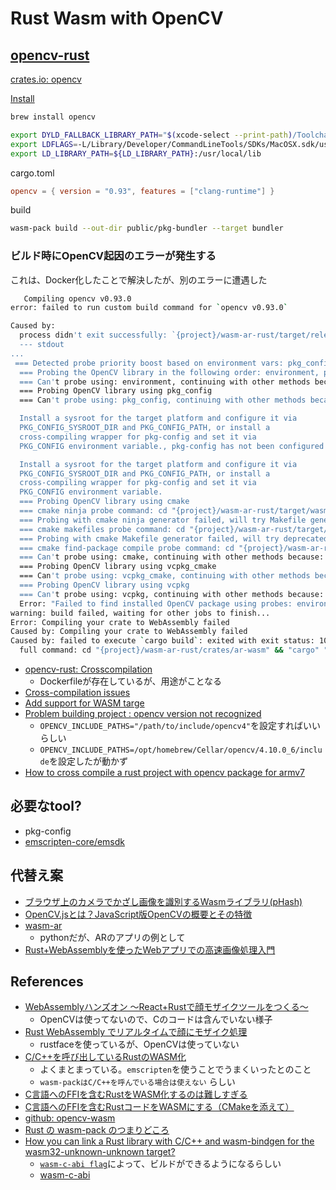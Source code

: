# Rust Wasm with OpenCV

## [opencv-rust](https://github.com/twistedfall/opencv-rust)

[crates.io: opencv](https://crates.io/crates/opencv)

[Install](https://github.com/twistedfall/opencv-rust/blob/master/INSTALL.md)

```sh
brew install opencv

export DYLD_FALLBACK_LIBRARY_PATH="$(xcode-select --print-path)/Toolchains/XcodeDefault.xctoolchain/usr/lib/"
export LDFLAGS=-L/Library/Developer/CommandLineTools/SDKs/MacOSX.sdk/usr/lib
export LD_LIBRARY_PATH=${LD_LIBRARY_PATH}:/usr/local/lib  
```

cargo.toml

```toml
opencv = { version = "0.93", features = ["clang-runtime"] }
```

build

```sh
wasm-pack build --out-dir public/pkg-bundler --target bundler
```

### ビルド時にOpenCV起因のエラーが発生する

これは、Docker化したことで解決したが、別のエラーに遭遇した

```sh
   Compiling opencv v0.93.0
error: failed to run custom build command for `opencv v0.93.0`

Caused by:
  process didn't exit successfully: `{project}/wasm-ar-rust/target/release/build/opencv-beb3e85138c4bcc7/build-script-build` (exit status: 1)
  --- stdout
...
 === Detected probe priority boost based on environment vars: pkg_config: false, cmake: false, vcpkg: false
  === Probing the OpenCV library in the following order: environment, pkg_config, cmake, vcpkg_cmake, vcpkg
  === Can't probe using: environment, continuing with other methods because: Some environment variables are missing
  === Probing OpenCV library using pkg_config
  === Can't probe using: pkg_config, continuing with other methods because: pkg-config has not been configured to support cross-compilation.

  Install a sysroot for the target platform and configure it via
  PKG_CONFIG_SYSROOT_DIR and PKG_CONFIG_PATH, or install a
  cross-compiling wrapper for pkg-config and set it via
  PKG_CONFIG environment variable., pkg-config has not been configured to support cross-compilation.

  Install a sysroot for the target platform and configure it via
  PKG_CONFIG_SYSROOT_DIR and PKG_CONFIG_PATH, or install a
  cross-compiling wrapper for pkg-config and set it via
  PKG_CONFIG environment variable.
  === Probing OpenCV library using cmake
  === cmake ninja probe command: cd "{project}/wasm-ar-rust/target/wasm32-unknown-unknown/release/build/opencv-7451a8a87ac6ce86/out/cmake_probe_build" && "cmake" "-S" "{HOME}/.local/share/cargo/registry/src/index.crates.io-6f17d22bba15001f/opencv-0.93.0/cmake" "-DOCVRS_PACKAGE_NAME=OpenCV" "-DCMAKE_BUILD_TYPE=Release" "-G" "Ninja"
  === Probing with cmake ninja generator failed, will try Makefile generator, error: No such file or directory (os error 2)
  === cmake makefiles probe command: cd "{project}/wasm-ar-rust/target/wasm32-unknown-unknown/release/build/opencv-7451a8a87ac6ce86/out/cmake_probe_build" && "cmake" "-S" "{HOME}/.local/share/cargo/registry/src/index.crates.io-6f17d22bba15001f/opencv-0.93.0/cmake" "-DOCVRS_PACKAGE_NAME=OpenCV" "-DCMAKE_BUILD_TYPE=Release" "-G" "Unix Makefiles"
  === Probing with cmake Makefile generator failed, will try deprecated find_package, error: No such file or directory (os error 2)
  === cmake find-package compile probe command: cd "{project}/wasm-ar-rust/target/wasm32-unknown-unknown/release/build/opencv-7451a8a87ac6ce86/out/cmake_probe_build" && "cmake" "-S" "{HOME}/.local/share/cargo/registry/src/index.crates.io-6f17d22bba15001f/opencv-0.93.0/cmake" "-DOCVRS_PACKAGE_NAME=OpenCV" "-DCMAKE_BUILD_TYPE=Release" "--find-package" "-DCOMPILER_ID=GNU" "-DLANGUAGE=CXX" "-DMODE=COMPILE" "-DNAME=OpenCV"
  === Can't probe using: cmake, continuing with other methods because: No such file or directory (os error 2)
  === Probing OpenCV library using vcpkg_cmake
  === Can't probe using: vcpkg_cmake, continuing with other methods because: Could not find Vcpkg tree: No vcpkg installation found. Set the VCPKG_ROOT environment variable or run 'vcpkg integrate install'
  === Probing OpenCV library using vcpkg
  === Can't probe using: vcpkg, continuing with other methods because: the vcpkg-rs Vcpkg build helper can only find libraries built for the MSVC ABI., the vcpkg-rs Vcpkg build helper can only find libraries built for the MSVC ABI.
  Error: "Failed to find installed OpenCV package using probes: environment, pkg_config, cmake, vcpkg_cmake, vcpkg, refer to https://github.com/twistedfall/opencv-rust#getting-opencv for help"
warning: build failed, waiting for other jobs to finish...
Error: Compiling your crate to WebAssembly failed
Caused by: Compiling your crate to WebAssembly failed
Caused by: failed to execute `cargo build`: exited with exit status: 101
  full command: cd "{project}/wasm-ar-rust/crates/ar-wasm" && "cargo" "build" "--lib" "--release" "--target" "wasm32-unknown-unknown"

```

- [opencv-rust: Crosscompilation](https://github.com/twistedfall/opencv-rust/blob/master/INSTALL.md#crosscompilation)
  - Dockerfileが存在しているが、用途がことなる
- [Cross-compilation issues](https://github.com/twistedfall/opencv-rust/issues/504)
- [Add support for WASM targe](https://github.com/twistedfall/opencv-rust/issues/124)
- [Problem building project : opencv version not recognized](https://github.com/twistedfall/opencv-rust/issues/368)
  - `OPENCV_INCLUDE_PATHS="/path/to/include/opencv4"`を設定すればいいらしい
  - `OPENCV_INCLUDE_PATHS=/opt/homebrew/Cellar/opencv/4.10.0_6/include`を設定したが動かず
- [How to cross compile a rust project with opencv package for armv7](https://stackoverflow.com/questions/73433948/how-to-cross-compile-a-rust-project-with-opencv-package-for-armv7)

## 必要なtool?

- pkg-config
- [emscripten-core/emsdk](https://github.com/emscripten-core/emsdk)

## 代替え案

- [ブラウザ上のカメラでかざし画像を識別するWasmライブラリ(pHash)](https://i-407.com/blog/m9/)
- [OpenCV.jsとは？JavaScript版OpenCVの概要とその特徴](https://www.issoh.co.jp/tech/details/3608/#OpenCVjs-2)
- [wasm-ar](https://github.com/EdwardLu2018/wasm-ar/tree/master)
  - pythonだが、ARのアプリの例として
- [Rust+WebAssemblyを使ったWebアプリでの高速画像処理入門](https://techblog.adacotech.co.jp/entry/introduction_rust_and_wasm)

## References

- [WebAssemblyハンズオン ～React+Rustで顔モザイクツールをつくる～](https://devlog.neton.co.jp/develop/react/wasm-handson/)
  - OpenCVは使ってないので、Cのコードは含んでいない様子
- [Rust WebAssembly でリアルタイムで顔にモザイク処理](https://qiita.com/benki/items/5281141bd9b2cf320db3)
  - rustfaceを使っているが、OpenCVは使っていない
- [C/C++を呼び出しているRustのWASM化](https://future-architect.github.io/articles/20230605a/)
  - よくまとまっている。`emscripten`を使うことでうまくいったとのこと
  - `wasm-packはC/C++を呼んでいる場合は使えない` らしい
- [C言語へのFFIを含むRustをWASM化するのは難しすぎる](https://zenn.dev/newgyu/articles/4240df5d2a7d55)
- [C言語へのFFIを含むRustコードをWASMにする（CMakeを添えて）](https://zenn.dev/newgyu/articles/8bff73505c7b35)
- [github: opencv-wasm](https://github.com/omkar-mohanty/opencv-wasm)
- [Rust の wasm-pack のつまりどころ](https://takeg.hatenadiary.jp/entry/2022/01/30/175514)
- [How you can link a Rust library with C/C++ and wasm-bindgen for the wasm32-unknown-unknown target?](https://stackoverflow.com/questions/78556000/how-you-can-link-a-rust-library-with-c-c-and-wasm-bindgen-for-the-wasm32-unkno)
  - [`wasm-c-abi flag`](https://github.com/rust-lang/rust/pull/117919)によって、ビルドができるようになるらしい
  - [wasm-c-abi](https://doc.rust-lang.org/nightly/unstable-book/compiler-flags/wasm-c-abi.html)
